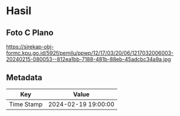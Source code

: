 # Hasil

## Foto C Plano

https://sirekap-obj-formc.kpu.go.id/592f/pemilu/ppwp/12/17/03/20/06/1217032006003-20240215-080053--812ea1bb-7188-481b-88eb-45adcbc34a9a.jpg


## Metadata

| Key        | Value               |
| ---------- | ------------------- |
| Time Stamp | 2024-02-19 19:00:00 |



